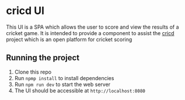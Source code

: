 # cricd UI
This UI is a SPA which allows the user to score and view the results of a cricket game.
It is intended to provide a component to assist the [cricd](https://github.com/cricd/cricd) project which is an open platform for cricket scoring

## Running the project 
1. Clone this repo
1. Run `npmp install` to install dependencies
1. Run `npm run dev` to start the web server
1. The UI should be accessible at `http://localhost:8080`
